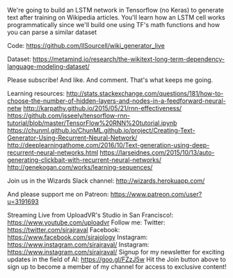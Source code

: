 We're going to build an LSTM network in Tensorflow (no Keras) to generate text after training on Wikipedia articles. You'll learn how an LSTM cell works programmatically since we'll build one using TF's math functions and how you can parse a similar dataset

Code:
https://github.com/llSourcell/wiki_generator_live

Dataset: https://metamind.io/research/the-wikitext-long-term-dependency-language-modeling-dataset/


Please subscribe! And like. And comment. That's what keeps me going. 

Learning resources:
http://stats.stackexchange.com/questions/181/how-to-choose-the-number-of-hidden-layers-and-nodes-in-a-feedforward-neural-netw
http://karpathy.github.io/2015/05/21/rnn-effectiveness/
https://github.com/jsseely/tensorflow-rnn-tutorial/blob/master/TensorFlow%20RNN%20tutorial.ipynb
https://chunml.github.io/ChunML.github.io/project/Creating-Text-Generator-Using-Recurrent-Neural-Network/
http://deeplearningathome.com/2016/10/Text-generation-using-deep-recurrent-neural-networks.html
https://larseidnes.com/2015/10/13/auto-generating-clickbait-with-recurrent-neural-networks/
http://genekogan.com/works/learning-sequences/

Join us in the Wizards Slack channel:
http://wizards.herokuapp.com/

And please support me on Patreon:
https://www.patreon.com/user?u=3191693

Streaming Live from UploadVR's Studio in San Francisco!: https://www.youtube.com/uploadvr
Follow me:
Twitter: https://twitter.com/sirajraval
Facebook: https://www.facebook.com/sirajology Instagram: https://www.instagram.com/sirajraval/ Instagram: https://www.instagram.com/sirajraval/ 
Signup for my newsletter for exciting updates in the field of AI:
https://goo.gl/FZzJ5w
Hit the Join button above to sign up to become a member of my channel for access to exclusive content!